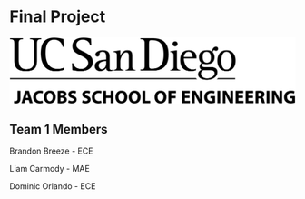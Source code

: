 # Final Project
![UCSD Logo](UCSDLogo.jpeg)
## Team 1 Members
  Brandon Breeze - ECE
  
  Liam Carmody - MAE
  
  Dominic Orlando - ECE

